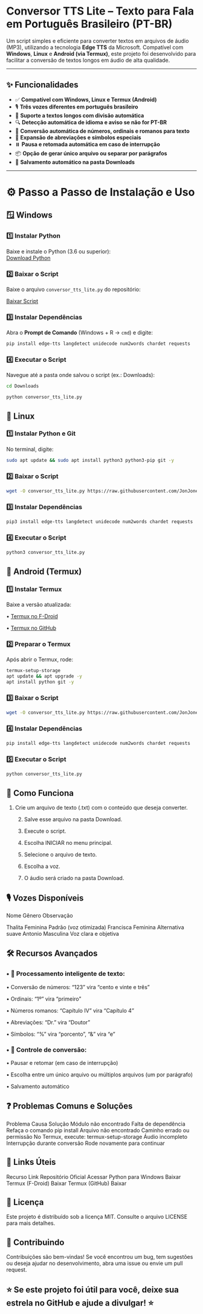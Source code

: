 # Conversor TTS Lite – Texto para Fala em Português Brasileiro (PT-BR)

Um script simples e eficiente para converter textos em arquivos de áudio (MP3), utilizando a tecnologia **Edge TTS** da Microsoft. Compatível com **Windows**, **Linux** e **Android (via Termux)**, este projeto foi desenvolvido para facilitar a conversão de textos longos em áudio de alta qualidade.

---

## ✨ Funcionalidades

- ✅ **Compatível com Windows, Linux e Termux (Android)**
- 🎙️ **Três vozes diferentes em português brasileiro**
- 📜 **Suporte a textos longos com divisão automática**
- 🔍 **Detecção automática de idioma e aviso se não for PT-BR**
- 🔢 **Conversão automática de números, ordinais e romanos para texto**
- 📝 **Expansão de abreviações e símbolos especiais**
- ⏸️ **Pausa e retomada automática em caso de interrupção**
- 📦 **Opção de gerar único arquivo ou separar por parágrafos**
- 💾 **Salvamento automático na pasta Downloads**

---

# ⚙️ Passo a Passo de Instalação e Uso

## 🪟 Windows

### 1️⃣ Instalar Python

Baixe e instale o Python (3.6 ou superior):  
[Download Python](https://www.python.org/downloads/)

### 2️⃣ Baixar o Script

Baixe o arquivo `conversor_tts_lite.py` do repositório:  

[Baixar Script](https://github.com/JonJonesBR/Conversor_TTS)

### 3️⃣ Instalar Dependências

Abra o **Prompt de Comando** (Windows + R → `cmd`) e digite:

```bash
pip install edge-tts langdetect unidecode num2words chardet requests
```

### 4️⃣ Executar o Script

Navegue até a pasta onde salvou o script (ex.: Downloads):

```bash
cd Downloads

python conversor_tts_lite.py
```

## 🐧 Linux

### 1️⃣ Instalar Python e Git

No terminal, digite:

```bash
sudo apt update && sudo apt install python3 python3-pip git -y
```

### 2️⃣ Baixar o Script

```bash
wget -O conversor_tts_lite.py https://raw.githubusercontent.com/JonJonesBR/Conversor_TTS/main/conversor_tts_lite.py
```

### 3️⃣ Instalar Dependências

```bash
pip3 install edge-tts langdetect unidecode num2words chardet requests
```

### 4️⃣ Executar o Script

```bash
python3 conversor_tts_lite.py
```

## 📱 Android (Termux)

### 1️⃣ Instalar Termux

Baixe a versão atualizada:

 •	[Termux no F-Droid](https://f-droid.org/packages/com.termux/)

 •	[Termux no GitHub](https://github.com/termux/termux-app/releases)

### 2️⃣ Preparar o Termux

Após abrir o Termux, rode:

```bash
termux-setup-storage
apt update && apt upgrade -y
apt install python git -y
```

### 3️⃣ Baixar o Script

```bash
wget -O conversor_tts_lite.py https://raw.githubusercontent.com/JonJonesBR/Conversor_TTS/main/conversor_tts_lite.py
```

### 4️⃣ Instalar Dependências

```bash
pip install edge-tts langdetect unidecode num2words chardet requests
```

### 5️⃣ Executar o Script

```bash
python conversor_tts_lite.py
```
## 📂 Como Funciona

 1.	Crie um arquivo de texto (.txt) com o conteúdo que deseja converter.

	2.	Salve esse arquivo na pasta Download.

	3.	Execute o script.

	4.	Escolha INICIAR no menu principal.

	5.	Selecione o arquivo de texto.

	6.	Escolha a voz.

	7.	O áudio será criado na pasta Download.

## 🎙️ Vozes Disponíveis

Nome	Gênero	Observação

Thalita	Feminina	Padrão (voz otimizada)
Francisca	Feminina	Alternativa suave
Antonio	Masculina	Voz clara e objetiva

## 🛠️ Recursos Avançados

### •	📜 Processamento inteligente de texto:

 •	Conversão de números: “123” vira “cento e vinte e três”

 •	Ordinais: “1º” vira “primeiro”

 •	Números romanos: “Capítulo IV” vira “Capítulo 4”

 •	Abreviações: “Dr.” vira “Doutor”

 •	Símbolos: “%” vira “porcento”, “&” vira “e”
	
### •	🔄 Controle de conversão:

 •	Pausar e retomar (em caso de interrupção)

 •	Escolha entre um único arquivo ou múltiplos arquivos (um por parágrafo)

 •	Salvamento automático

## ❓ Problemas Comuns e Soluções

Problema	Causa	Solução
Módulo não encontrado	Falta de dependência	Refaça o comando pip install
Arquivo não encontrado	Caminho errado ou permissão	No Termux, execute: termux-setup-storage
Áudio incompleto	Interrupção durante conversão	Rode novamente para continuar

## 🔗 Links Úteis

Recurso	Link
Repositório Oficial	Acessar
Python para Windows	Baixar
Termux (F-Droid)	Baixar
Termux (GitHub)	Baixar

## 📄 Licença

Este projeto é distribuído sob a licença MIT. Consulte o arquivo LICENSE para mais detalhes.

## 🤝 Contribuindo

Contribuições são bem-vindas! Se você encontrou um bug, tem sugestões ou deseja ajudar no desenvolvimento, abra uma issue ou envie um pull request.

## ⭐ Se este projeto foi útil para você, deixe sua estrela no GitHub e ajude a divulgar! ⭐